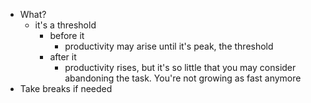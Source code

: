 - What?
	- it's a threshold
		- before it
			- productivity may arise until it's peak, the threshold
		- after it
			- productivity rises, but it's so little that you may consider abandoning the task. You're not growing as fast anymore
- Take breaks if needed